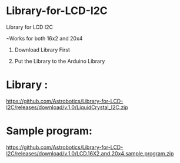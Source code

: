 # Library-for-LCD-I2C
Library for LCD I2C 

~Works for both 16x2 and 20x4

1. Download Library First

2. Put the Library to the Arduino Library



# Library : 
https://github.com/Astrobotics/Library-for-LCD-I2C/releases/download/v.1.0/LiquidCrystal_I2C.zip

# Sample program:
https://github.com/Astrobotics/Library-for-LCD-I2C/releases/download/v.1.0/LCD.16X2.and.20x4.sample.program.zip
